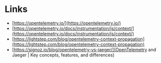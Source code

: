 
# Links  

- [https://opentelemetry.io/](https://opentelemetry.io/)  
- [https://opentelemetry.io/docs/instrumentation/js/context/](https://opentelemetry.io/docs/instrumentation/js/context/)  
- [https://lightstep.com/blog/opentelemetry-context-propagation](https://lightstep.com/blog/opentelemetry-context-propagation)  
- [https://signoz.io/blog/opentelemetry-vs-jaeger/](OpenTelemetry and Jaeger | Key concepts, features, and differences)  



